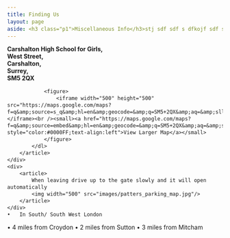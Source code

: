 ```yaml
---
title: Finding Us
layout: page
aside: <h3 class="p1">Miscellaneous Info</h3>stj sdf sdf s dfkojf sdf sdf, sdfpjs 
---
```


<div class="grid_4">
	<div class="left-container">
		<article>
			<dl>
				<strong class="color-3">
					<dt>Carshalton High School for Girls,</dt>
					<dt>West Street,</dt>
					<dt>Carshalton, </dt>
					<dt>Surrey, </dt>
					<dt>SM5 2QX</dt>
				</strong>

				<figure>
  					<iframe width="500" height="500" src="https://maps.google.com/maps?f=q&amp;source=s_q&amp;hl=en&amp;geocode=&amp;q=SM5+2QX&amp;aq=&amp;sll=37.0625,-95.677068&amp;sspn=46.677964,93.076172&amp;ie=UTF8&amp;hq=&amp;hnear=SM5+2QX,+United+Kingdom&amp;ll=51.369632,-0.169295&amp;spn=0.004521,0.011362&amp;t=m&amp;z=17&amp;output=embed&amp;iwloc=near">&nbsp;</iframe><br /><small><a href="https://maps.google.com/maps?f=q&amp;source=embed&amp;hl=en&amp;geocode=&amp;q=SM5+2QX&amp;aq=&amp;sll=37.0625,-95.677068&amp;sspn=46.677964,93.076172&amp;ie=UTF8&amp;hq=&amp;hnear=SM5+2QX,+United+Kingdom&amp;ll=51.369632,-0.169295&amp;spn=0.004521,0.011362&amp;t=m&amp;z=14" style="color:#0000FF;text-align:left">View Larger Map</a></small>
				</figure>
			</dl>
		</article>
	</div>
	<div>
		<article>
			When leaving drive up to the gate slowly and it will open automatically
			<img width="500" src="images/patters_parking_map.jpg"/>
		</article>
	</div>
	•	In South/ South West London
•	4 miles from Croydon
•	2 miles from Sutton
•	3 miles from Mitcham
</div>


